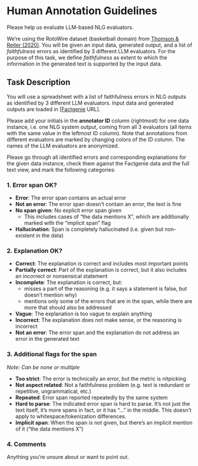 # Human Annotation Guidelines

Please help us evaluate LLM-based NLG evaluators.  

We’re using the RotoWire dataset (basketball domain) from [Thomson & Reiter (2020)](https://aclanthology.org/2020.inlg-1.22/). You will be given an input data, generated output, and a list of *faithfulness* errors as identified by 3 different LLM evaluators. For the purpose of this task, we define *faithfulness* as extent to which the information in the generated text is supported by the input data.

## Task Description

You will use a spreadsheet with a list of faithfulness errors in NLG outputs as identified by 3 different LLM evaluators. Input data and generated outputs are loaded in [[Factgenie](https://github.com/ufal/factgenie) URL].

Please add your initials in the **annotator ID** column (rightmost) for one data instance, i.e. one NLG system output, coming from all 3 evaluators (all items with the same value in the leftmost ID column). Note that annotations from different evaluators are marked by changing colors of the ID column. The names of the LLM evaluators are anonymized.

Please go through all identified errors and corresponding explanations for the given data instance, check them against the Factgenie data and the full text view, and mark the following categories:

### 1. Error span OK?

* **Error**: The error span contains an actual error  
* **Not an error**: The error span doesn’t contain an error, the text is fine  
* **No span given**: No explicit error span given  
    * This includes cases of “the data mentions X”, which are additionally marked with the “implicit span” flag  
* **Hallucination**: Span is completely hallucinated (i.e. given but non-existent in the data)  

### 2. Explanation OK?

* **Correct**: The explanation is correct and includes most important points  
* **Partially correct**: Part of the explanation is correct, but it also includes an incorrect or nonsensical statement  
* **Incomplete**: The explanation is correct, but: 
    * misses a part of the reasoning (e.g. it says a statement is false, but doesn’t mention why)
    * mentions only some of the errors that are in the span, while there are more that should also be addressed  
* **Vague**: The explanation is too vague to explain anything  
* **Incorrect**: The explanation does not make sense, or the reasoning is incorrect  
* **Not an error**: The error span and the explanation do not address an error in the generated text  

### 3. Additional flags for the span

*Note: Can be none or multiple*

* **Too strict**: The error is technically an error, but the metric is nitpicking
* **Not aspect related**: Not a faithfulness problem (e.g. text is redundant or repetitive, ungrammatical, etc.)  
* **Repeated**: Error span reported repeatedly by the same system  
* **Hard to parse**: The indicated error span is hard to parse. It’s not just the text itself, it’s more spans in fact, or it has “...” in the middle. This doesn’t apply to whitespace/tokenization differences.  
* **Implicit span**: When the span is not given, but there’s an implicit mention of it (“the data mentions X”)

### 4. Comments

Anything you’re unsure about or want to point out.
